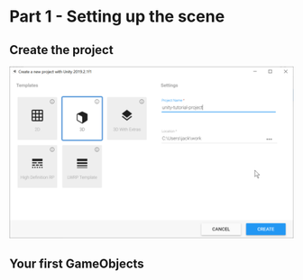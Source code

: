 # Part 1 - Setting up the scene

## Create the project

![Create project](images/create-project.png)

## Your first GameObjects